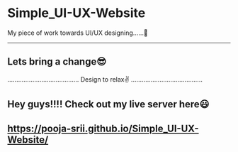 # Simple_UI-UX-Website

My piece of work towards UI/UX designing......🤩

---------------------
Lets bring a change😎
---------------------

........................................
Design to relax✌️
........................................

Hey guys!!!! Check out my live server here😃
---------------------------------------
https://pooja-srii.github.io/Simple_UI-UX-Website/
--------------------------------------

